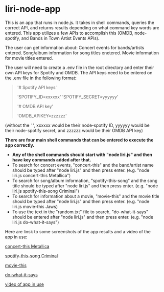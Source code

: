 # liri-node-app

This is an app that runs in node.js. It takes in shell commands, queries the correct API, and returns results depending on what command key words are entered. This app utilizes a few APIs to accomplish this (OMDB, node-spotify, and Bands in Town Artist Events APIs).

The user can get information about:
Concert events for bands/artists entered.
Song/album information for song titles enetered.
Movie information for movie titles entered.

The user will need to create a .env file in the root directory and enter their own API keys for Spotify and OMDB.
The API keys need to be entered on the .env file in the following format:

>'# Spotify API keys'
>
>'SPOTIFY_ID=xxxxxx'
>'SPOTIFY_SECRET=yyyyyy'
>
>'# OMDB API key'
>
>'OMDB_APIKEY=zzzzzz'

(without the ' ', xxxxxx would be their node-spotify ID, yyyyyy would be their node-spotify secret, and zzzzzz would be their OMDB API key)


**There are four main shell commands that can be entered to execute the app correctly.**
* **Any of the shell commands should start with "node liri.js" and then have key commands added after that.**
* To search for concert events, "concert-this" and the band/artist name should be typed after "node liri.js" and then press enter. (e.g. "node liri.js concert-this Metallica")
* To search for song/album information, "spotify-this-song" and the song title should be typed after "node liri.js" and then press enter. (e.g. "node liri.js spotify-this-song Criminal")
* To search for information about a movie, "movie-this" and the movie title should be typed after "node liri.js" and then press enter. (e.g. "node liri.js movie-this Jaws)
* To use the text in the "random.txt" file to search, "do-what-it-says" should be entered after "node liri.js" and then press enter. (e.g. "node liri.js do-what-it-says")

Here are linsk to some screenshots of the app results and a video of the app in use:

[concert-this Metallica](https://github.com/aaron-G18/liri-node-app/blob/master/images/concert-this%20Metallica.png)

[spotify-this-song Criminal](https://github.com/aaron-G18/liri-node-app/blob/master/images/spotify-this-song%20Criminal.png)

[movie-this](https://github.com/aaron-G18/liri-node-app/blob/master/images/movie-this%20Jaws.png)

[do-what-it-says](https://github.com/aaron-G18/liri-node-app/blob/master/images/do-what-it-says.png)

[video of app in use](https://github.com/aaron-G18/liri-node-app/blob/master/images/screen%20reording%20of%20liri%20app.mov)



